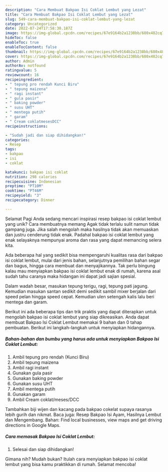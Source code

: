```yaml
---
description: "Cara Membuat Bakpao Isi Coklat Lembut yang Lezat"
title: "Cara Membuat Bakpao Isi Coklat Lembut yang Lezat"
slug: 549-cara-membuat-bakpao-isi-coklat-lembut-yang-lezat
category: Uncategorized
date: 2022-07-24T17:58:30.187Z
image: https://img-global.cpcdn.com/recipes/67e9164b2a1238bb/680x482cq70/bakpao-isi-coklat-lembut-foto-resep-utama.jpg
hideToc: false
enableToc: true
enableTocContent: false
thumbnail: https://img-global.cpcdn.com/recipes/67e9164b2a1238bb/680x482cq70/bakpao-isi-coklat-lembut-foto-resep-utama.jpg
cover: https://img-global.cpcdn.com/recipes/67e9164b2a1238bb/680x482cq70/bakpao-isi-coklat-lembut-foto-resep-utama.jpg
author: Admin
authorAv: notfound
ratingvalue: 5
reviewcount: 16
recipeingredient:
- " tepung pro rendah Kunci Biru"
- " tepung maizena"
- " ragi instant"
- " gula pasir"
- " baking powder"
- " susu UHT"
- " mentega putih"
- " garam"
- " Cream coklatmesesDCC"
recipeinstructions:

- "Sudah jadi dan siap dihidangkan!"
categories:
- Resep
tags:
- bakpao
- isi
- coklat

katakunci: bakpao isi coklat 
nutrition: 298 calories
recipecuisine: Indonesian
preptime: "PT10M"
cooktime: "PT46M"
recipeyield: "3"
recipecategory: Dinner

---
```



Selamat Pagi Anda sedang mencari inspirasi resep bakpao isi coklat lembut yang unik? Cara membuatnya memang Agak tidak terlalu sulit namun tidak gampang juga. Jika salah mengolah maka hasilnya tidak akan memuaskan dan justru cenderung tidak enak. Padahal bakpao isi coklat lembut yang enak selayaknya mempunyai aroma dan rasa yang dapat memancing selera kita.


Ada beberapa hal yang sedikit bisa mempengaruhi kualitas rasa dari bakpao isi coklat lembut, mulai dari jenis bahan, selanjutnya pemilihan bahan segar dan bagus, hingga cara membuat dan menyajikannya. Tak perlu bingung kalau mau menyiapkan bakpao isi coklat lembut enak di rumah, karena asal sudah tahu caranya maka hidangan ini dapat jadi sajian spesial.

Dalam wadah besar, masukan tepung terigu, ragi, tepung pati jagung. Kemudian masukan santan sedikit demi sedikit sambil mixer berjalan dari speed pelan hingga speed cepat. Kemudian ulen setengah kalis lalu beri mentega dan garam.


Berikut ini ada beberapa tips dan trik praktis yang dapat diterapkan untuk mengolah bakpao isi coklat lembut yang siap dikreasikan. Anda dapat membuat Bakpao Isi Coklat Lembut memakai 9 bahan dan 0 tahap pembuatan. Berikut ini langkah-langkah untuk menyiapkan hidangannya.

<!--inarticleads1-->

##### Bahan-bahan dan bumbu yang harus ada untuk menyiapkan Bakpao Isi Coklat Lembut:

1. Ambil  tepung pro rendah (Kunci Biru)
1. Ambil  tepung maizena
1. Ambil  ragi instant
1. Gunakan  gula pasir
1. Gunakan  baking powder
1. Gunakan  susu UHT
1. Ambil  mentega putih
1. Gunakan  garam
1. Ambil  Cream coklat/meses/DCC


Tambahkan biji wijen dan kacang pada bakpao cokelat supaya rasanya lebih gurih dan nikmat. Baca juga: Resep Bakpao Isi Ayam, Hasilnya Lembut dan Mengembang. Bahan: Find local businesses, view maps and get driving directions in Google Maps. 

<!--inarticleads2-->

##### Cara memasak Bakpao Isi Coklat Lembut:


1. Selesai dan siap dihidangkan!



Gimana nih? Mudah bukan? Itulah cara menyiapkan bakpao isi coklat lembut yang bisa kamu praktikkan di rumah. Selamat mencoba!

